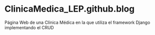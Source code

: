 # ClinicaMedica_LEP.github.blog
Página Web de una Clínica Médica en la que utiliza el framework Django implementando el CRUD
